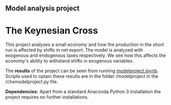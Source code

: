 ## Model analysis project

# The Keynesian Cross

This project analyses a small economy and how the production in the short run is affected by shifts in net export. The model is analyzed with exogenous and endogenous taxes respectively. We see how this affects the economy's ability to withstand shifts in exogenous variables.

The **results** of the project can be seen from running [modelproject.ipynb](modelproject.ipynb).
Scripts used to optain these results are in the folder /modelproject in the /chxmodelproject.py file.

**Dependencies:** Apart from a standard Anaconda Python 3 installation the project requires no further installations.